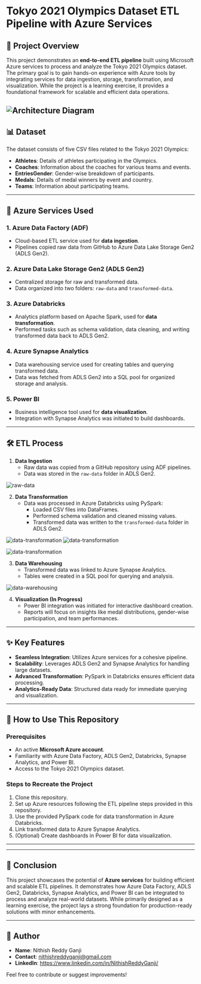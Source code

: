 # Tokyo 2021 Olympics Dataset ETL Pipeline with Azure Services

## 📖 Project Overview  
This project demonstrates an **end-to-end ETL pipeline** built using Microsoft Azure services to process and analyze the Tokyo 2021 Olympics dataset. The primary goal is to gain hands-on experience with Azure tools by integrating services for data ingestion, storage, transformation, and visualization. While the project is a learning exercise, it provides a foundational framework for scalable and efficient data operations.

![Architecture Diagram](screenshots/architecture.png)
---

## 📊 Dataset  
The dataset consists of five CSV files related to the Tokyo 2021 Olympics:  
- **Athletes**: Details of athletes participating in the Olympics.  
- **Coaches**: Information about the coaches for various teams and events.  
- **EntriesGender**: Gender-wise breakdown of participants.  
- **Medals**: Details of medal winners by event and country.  
- **Teams**: Information about participating teams.  

---

## 🔧 Azure Services Used  

### 1. **Azure Data Factory (ADF)**  
- Cloud-based ETL service used for **data ingestion**.  
- Pipelines copied raw data from GitHub to Azure Data Lake Storage Gen2 (ADLS Gen2).

### 2. **Azure Data Lake Storage Gen2 (ADLS Gen2)**  
- Centralized storage for raw and transformed data.  
- Data organized into two folders: `raw-data` and `transformed-data`.

### 3. **Azure Databricks**  
- Analytics platform based on Apache Spark, used for **data transformation**.  
- Performed tasks such as schema validation, data cleaning, and writing transformed data back to ADLS Gen2.

### 4. **Azure Synapse Analytics**  
- Data warehousing service used for creating tables and querying transformed data.  
- Data was fetched from ADLS Gen2 into a SQL pool for organized storage and analysis.

### 5. **Power BI**  
- Business intelligence tool used for **data visualization**.  
- Integration with Synapse Analytics was initiated to build dashboards.

---

## 🛠️ ETL Process  

1. **Data Ingestion**  
   - Raw data was copied from a GitHub repository using ADF pipelines.  
   - Data was stored in the `raw-data` folder in ADLS Gen2.


![raw-data](screenshots/raw_data.png)

2. **Data Transformation**  
   - Data was processed in Azure Databricks using PySpark:  
     - Loaded CSV files into DataFrames.  
     - Performed schema validation and cleaned missing values.  
     - Transformed data was written to the `transformed-data` folder in ADLS Gen2.


![data-transformation](screenshots/azure_databricks.png)
![data-transformation](screenshots/azure_databricks_2.png)



![data-transformation](screenshots/transformed_date.png)

3. **Data Warehousing**  
   - Transformed data was linked to Azure Synapse Analytics.  
   - Tables were created in a SQL pool for querying and analysis.
     
![data-warehousing](screenshots/azure_synapse.png)

4. **Visualization (In Progress)**  
   - Power BI integration was initiated for interactive dashboard creation.  
   - Reports will focus on insights like medal distributions, gender-wise participation, and team performances.

---

## ✨ Key Features  
- **Seamless Integration**: Utilizes Azure services for a cohesive pipeline.  
- **Scalability**: Leverages ADLS Gen2 and Synapse Analytics for handling large datasets.  
- **Advanced Transformation**: PySpark in Databricks ensures efficient data processing.  
- **Analytics-Ready Data**: Structured data ready for immediate querying and visualization.

---

## 🚀 How to Use This Repository  

### **Prerequisites**  
- An active **Microsoft Azure account**.  
- Familiarity with Azure Data Factory, ADLS Gen2, Databricks, Synapse Analytics, and Power BI.  
- Access to the Tokyo 2021 Olympics dataset.

### **Steps to Recreate the Project**  
1. Clone this repository.  
2. Set up Azure resources following the ETL pipeline steps provided in this repository.  
3. Use the provided PySpark code for data transformation in Azure Databricks.  
4. Link transformed data to Azure Synapse Analytics.  
5. (Optional) Create dashboards in Power BI for data visualization.

---


---

## 📌 Conclusion  
This project showcases the potential of **Azure services** for building efficient and scalable ETL pipelines. It demonstrates how Azure Data Factory, ADLS Gen2, Databricks, Synapse Analytics, and Power BI can be integrated to process and analyze real-world datasets. While primarily designed as a learning exercise, the project lays a strong foundation for production-ready solutions with minor enhancements.

---

## 👤 Author  
- **Name**: Nithish Reddy Ganji  
- **Contact**: nithishreddyganji@gmail.com
- **LinkedIn**: https://www.linkedin.com/in/NithishReddyGanji/

Feel free to contribute or suggest improvements!
